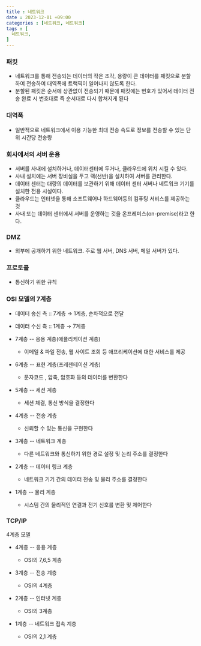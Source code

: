 ```yaml
---
title : 네트워크
date : 2023-12-01 +09:00
categories : [네트워크, 네트워크]
tags : [
  네트워크,
]
---
```

<!-- ![](/assets/img/Spring/aaaa.png){:style="border:1px solid #eaeaea; border-radius: 7px; padding: 0px;" } -->
<!-- ![](/assets/img/Performance Test/1-1.png){:style="width:1000px" } -->

### 패킷
- 네트워크를 통해 전송되는 데이터의 작은 조각, 용량이 큰 데이터를 패킷으로 분할하여 전송하여 대역폭에 트랙픽이 일어나지 않도록 한다. 
- 분할된 패킷은 순서에 상관없이 전송되기 때문에 패킷에는 번호가 있어서 데이터 전송 완료 시 번호대로 즉 순서대로 다시 합쳐지게 된다

### 대역폭
- 일반적으로 네트워크에서 이용 가능한 최대 전송 속도로 정보를 전송할 수 있는 단위 시간당 전송량 

### 회사에서의 서버 운용
- 서버를 사내에 설치하거나, 데이터센터에 두거나, 클라우드에 위치 시킬 수 있다. 
- 사내 설치에는 서버 장비실을 두고 랙(선반)을 설치하여 서버를 관리한다.
- 데이터 센터는 대량의 데이터를 보관하기 위해 데이터 센터 서버나 네트워크 기기를 설치한 전용 시설이다.
- 클라우드는 인터넷을 통해 소프트웨어나 하드웨어등의 컴퓨팅 서비스를 제공하는 것
- 사내 또는 데이터 센터에서 서버를 운영하는 것을 온프레미스(on-premise)라고 한다.

### DMZ
- 외부에 공개하기 위한 네트워크. 주로 웹 서버, DNS 서버, 메일 서버가 있다.

### 프로토콜
- 통신하기 위한 규칙

### OSI 모델의 7계층
- 데이터 송신 측 :: 7계층 → 1계층, 순차적으로 전달
- 데이터 수신 측 :: 1계층 → 7계층

- 7계층 -- 응용 계층(애플리케이션 계층)
  - 이메일 & 파일 전송, 웹 사이트 조회 등 애프리케이션에 대한 서비스를 제공

- 6계층 -- 표현 계층(프레젠테이션 계층)
  - 문자코드 , 압축, 암호화 등의 데이터를 변환한다

- 5계층 -- 세션 계층
  - 세션 체결, 통신 방식을 결정한다

- 4계층 -- 전송 계층
  - 신뢰할 수 있는 통신을 구현한다

- 3계층 -- 네트워크 계층
  - 다른 네트워크와 통신하기 위한 경로 설정 및 논리 주소를 결정한다

- 2계층 -- 데이터 링크 계층
  - 네트워크 기기 간의 데이터 전송 및 물리 주소를 결정한다

- 1계층 -- 물리 계층
  - 시스템 간의 물리적인 연결과 전기 신호를 변환 및 제어한다

### TCP/IP

4계층 모델

- 4계층 -- 응용 계층
  - OSI의 7,6,5 계층

- 3계층 -- 전송 계층
  - OSI의 4계층

- 2계층 -- 인터넷 계층
  - OSI의 3계층

- 1계층 -- 네트워크 접속 계층
  - OSI의 2,1 계층
